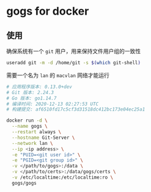 # gogs for docker

## 使用

确保系统有一个 `git` 用户，用来保持文件用户组的一致性
```bash
useradd git -m -d /home/git -s $(which git-shell)
```

需要一个名为 `lan` 的 `macvlan` 网络才能运行
```bash
# 应用程序版本: 0.13.0+dev
# Git 版本: 2.24.3
# Go 版本: go1.14.7
# 编译时间: 2020-12-13 02:27:53 UTC
# 构建提交: af6510fd17c5cf3d31518dc412bc173e04ec25a1

docker run -d \
  --name gogs \
  --restart always \
  --hostname Git-Server \
  --network lan \
  --ip <ip address> \
  -e "PUID=<git user id>" \
  -e "PGID=<git group id>" \
  -v </path/to/gogs>:/data \
  -v </path/to/certs>:/data/gogs/certs \
  -v /etc/localtime:/etc/localtime:ro \
  gogs/gogs
```
